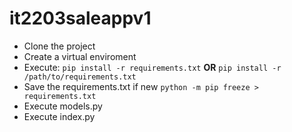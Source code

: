 # it2203saleappv1
- Clone the project
- Create a virtual enviroment
- Execute: 
``pip install -r requirements.txt``
**OR**
``pip install -r /path/to/requirements.txt``
- Save the requirements.txt if new 
``python -m pip freeze > requirements.txt``
- Execute models.py
- Execute index.py
